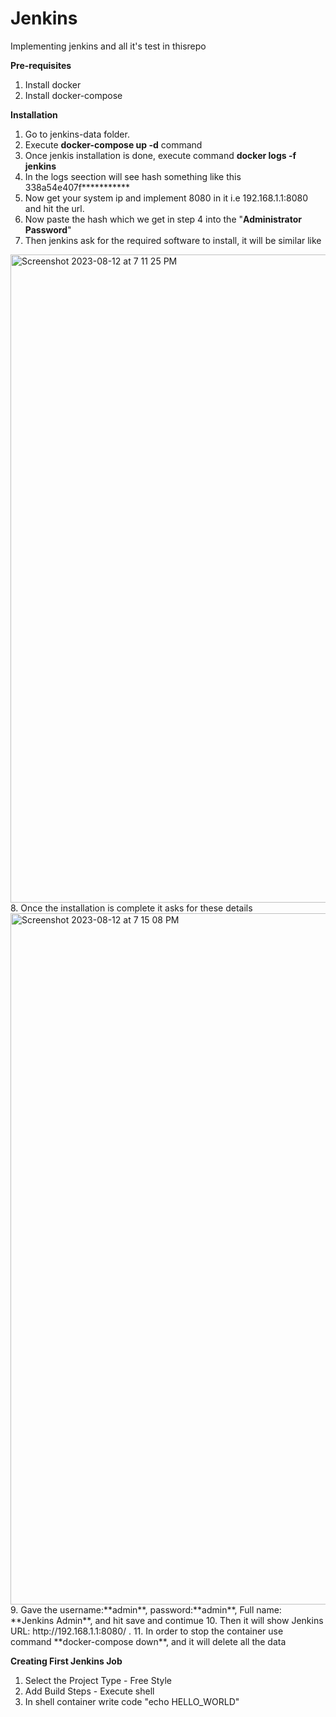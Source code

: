 # Jenkins
Implementing jenkins and all it's test in thisrepo


**Pre-requisites**
1. Install docker
2. Install docker-compose


**Installation**

1. Go to jenkins-data folder.
2. Execute **docker-compose up -d** command
3. Once jenkis installation is done, execute command **docker logs -f jenkins**
4. In the logs seection will see hash something like this 338a54e407f***********
5. Now get your system ip and implement 8080 in it i.e
    192.168.1.1:8080 and hit the url.
6. Now paste the hash which we get in step 4 into the "**Administrator Password**"
7. Then jenkins ask for the required software to install, it will be similar like
<img width="1037" alt="Screenshot 2023-08-12 at 7 11 25 PM" src="https://github.com/raghavgarg1996/Jenkins/assets/117148030/c37a8bb4-d469-4f0a-9f98-bcb6f179e969">
8. Once the installation is complete it asks for these details
<img width="1106" alt="Screenshot 2023-08-12 at 7 15 08 PM" src="https://github.com/raghavgarg1996/Jenkins/assets/117148030/c27389ed-8a91-4807-a263-701c4076483f">
9. Gave the username:**admin**, password:**admin**, Full name: **Jenkins Admin**, and hit save and contimue
10. Then it will show Jenkins URL: http://192.168.1.1:8080/ .
11. In order to stop the container use command **docker-compose down**, and it will delete all the data



**Creating First Jenkins Job**
1. Select the Project Type - Free Style
2. Add Build Steps - Execute shell
3. In shell container write code "echo HELLO_WORLD"